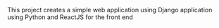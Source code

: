 This project creates a simple web application using Django application using Python and ReactJS for the front end